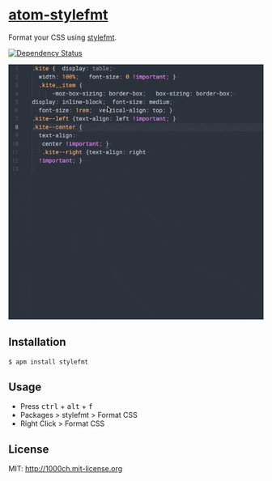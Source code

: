 # [atom-stylefmt](https://atom.io/packages/stylefmt)

Format your CSS using [stylefmt](https://github.com/morishitter/stylefmt).

[![Dependency Status](https://david-dm.org/1000ch/atom-stylefmt.svg)](https://david-dm.org/1000ch/atom-stylefmt)

![atom-stylefmt demo](https://raw.githubusercontent.com/1000ch/atom-stylefmt/master/stylefmt.gif)

## Installation

```bash
$ apm install stylefmt
```

## Usage

- Press <kbd>ctrl</kbd> + <kbd>alt</kbd> + <kbd>f</kbd>
- Packages > stylefmt > Format CSS
- Right Click > Format CSS

## License

MIT: http://1000ch.mit-license.org
